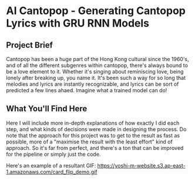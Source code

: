 # AI Cantopop - Generating Cantopop Lyrics with GRU RNN Models


## Project Brief

Cantopop has been a huge part of the Hong Kong cultural since the 1960's, and of all the different subgenres within cantopop, there's always bound to be a love element to it. Whether it's singing about reminiscing love, being lonely after breaking up, you name it. It's been such a way for so long that melodies and lyrics are instantly recognizable, and lyrics can be sort of predicted a few lines ahaed. Imagine what a trained model can do!


## What You'll Find Here

Here I will include more in-depth explanations of how exactly I did each step, and what kinds of decisions were made in designing the process. Do note that the approach for this project was to get to the result as fast as possible, more of a "maximise the result with the least effort" kind of approach. So it's far from perfect, and there's a ton that can be improved for the pipeline or simply just the code.

Here's an example of a resultant GIF:
https://yoshi-m-website.s3.ap-east-1.amazonaws.com/card_flip_demo.gif
